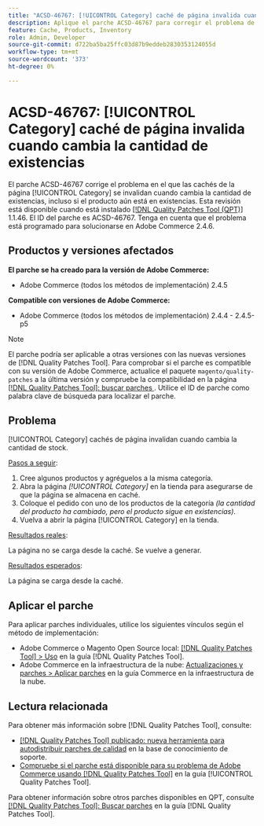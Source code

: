 ```yaml
---
title: "ACSD-46767: [!UICONTROL Category] caché de página invalida cuando cambia la cantidad de existencias"
description: Aplique el parche ACSD-46767 para corregir el problema de Adobe Commerce en el que la caché de la página [!UICONTROL Category] se invalida cuando cambia la cantidad de existencias, incluso si el producto aún está en existencias.
feature: Cache, Products, Inventory
role: Admin, Developer
source-git-commit: d722ba5ba25ffc03d87b9eddeb2830353124055d
workflow-type: tm+mt
source-wordcount: '373'
ht-degree: 0%

---
```


# ACSD-46767: [!UICONTROL Category] caché de página invalida cuando cambia la cantidad de existencias

El parche ACSD-46767 corrige el problema en el que las cachés de la página [!UICONTROL Category] se invalidan cuando cambia la cantidad de existencias, incluso si el producto aún está en existencias. Esta revisión está disponible cuando está instalado [[!DNL Quality Patches Tool (QPT)]](https://experienceleague.adobe.com/en/docs/commerce-knowledge-base/kb/announcements/commerce-announcements/magento-quality-patches-released-new-tool-to-self-serve-quality-patches) 1.1.46. El ID del parche es ACSD-46767. Tenga en cuenta que el problema está programado para solucionarse en Adobe Commerce 2.4.6.

## Productos y versiones afectados

**El parche se ha creado para la versión de Adobe Commerce:**

* Adobe Commerce (todos los métodos de implementación) 2.4.5

**Compatible con versiones de Adobe Commerce:**

* Adobe Commerce (todos los métodos de implementación) 2.4.4 - 2.4.5-p5

>[!NOTE]
>
>El parche podría ser aplicable a otras versiones con las nuevas versiones de [!DNL Quality Patches Tool]. Para comprobar si el parche es compatible con su versión de Adobe Commerce, actualice el paquete `magento/quality-patches` a la última versión y compruebe la compatibilidad en la página [[!DNL Quality Patches Tool]: buscar parches ](https://experienceleague.adobe.com/tools/commerce-quality-patches/index.html). Utilice el ID de parche como palabra clave de búsqueda para localizar el parche.

## Problema

[!UICONTROL Category] cachés de página invalidan cuando cambia la cantidad de stock.

<u>Pasos a seguir</u>:

1. Cree algunos productos y agréguelos a la misma categoría.
1. Abra la página *[!UICONTROL Category]* en la tienda para asegurarse de que la página se almacena en caché.
1. Coloque el pedido con uno de los productos de la categoría *(la cantidad del producto ha cambiado, pero el producto sigue en existencias)*.
1. Vuelva a abrir la página [!UICONTROL Category] en la tienda.

<u>Resultados reales</u>:

La página no se carga desde la caché. Se vuelve a generar.

<u>Resultados esperados</u>:

La página se carga desde la caché.

## Aplicar el parche

Para aplicar parches individuales, utilice los siguientes vínculos según el método de implementación:

* Adobe Commerce o Magento Open Source local: [[!DNL Quality Patches Tool] > Uso](https://experienceleague.adobe.com/docs/commerce-operations/tools/quality-patches-tool/usage.html) en la guía [!DNL Quality Patches Tool].
* Adobe Commerce en la infraestructura de la nube: [Actualizaciones y parches > Aplicar parches](https://experienceleague.adobe.com/docs/commerce-cloud-service/user-guide/develop/upgrade/apply-patches.html) en la guía Commerce en la infraestructura de la nube.

## Lectura relacionada

Para obtener más información sobre [!DNL Quality Patches Tool], consulte:

* [[!DNL Quality Patches Tool] publicado: nueva herramienta para autodistribuir parches de calidad](https://experienceleague.adobe.com/en/docs/commerce-knowledge-base/kb/announcements/commerce-announcements/magento-quality-patches-released-new-tool-to-self-serve-quality-patches) en la base de conocimiento de soporte.
* [Compruebe si el parche está disponible para su problema de Adobe Commerce usando [!DNL Quality Patches Tool]](/help/tools/quality-patches-tool/patches-available-in-qpt/check-patch-for-magento-issue-with-magento-quality-patches.md) en la guía [!UICONTROL Quality Patches Tool].


Para obtener información sobre otros parches disponibles en QPT, consulte [[!DNL Quality Patches Tool]: Buscar parches](https://experienceleague.adobe.com/tools/commerce-quality-patches/index.html) en la guía [!DNL Quality Patches Tool].
